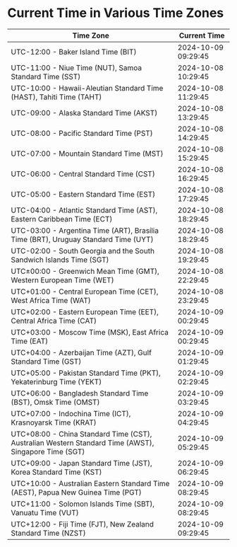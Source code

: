 # Current Time in Various Time Zones

| Time Zone | Current Time |
|-----------|--------------|
| UTC-12:00 - Baker Island Time (BIT) | 2024-10-09 09:29:45 |
| UTC-11:00 - Niue Time (NUT), Samoa Standard Time (SST) | 2024-10-08 10:29:45 |
| UTC-10:00 - Hawaii-Aleutian Standard Time (HAST), Tahiti Time (TAHT) | 2024-10-08 11:29:45 |
| UTC-09:00 - Alaska Standard Time (AKST) | 2024-10-08 13:29:45 |
| UTC-08:00 - Pacific Standard Time (PST) | 2024-10-08 14:29:45 |
| UTC-07:00 - Mountain Standard Time (MST) | 2024-10-08 15:29:45 |
| UTC-06:00 - Central Standard Time (CST) | 2024-10-08 16:29:45 |
| UTC-05:00 - Eastern Standard Time (EST) | 2024-10-08 17:29:45 |
| UTC-04:00 - Atlantic Standard Time (AST), Eastern Caribbean Time (ECT) | 2024-10-08 18:29:45 |
| UTC-03:00 - Argentina Time (ART), Brasília Time (BRT), Uruguay Standard Time (UYT) | 2024-10-08 18:29:45 |
| UTC-02:00 - South Georgia and the South Sandwich Islands Time (SGT) | 2024-10-08 19:29:45 |
| UTC±00:00 - Greenwich Mean Time (GMT), Western European Time (WET) | 2024-10-08 22:29:45 |
| UTC+01:00 - Central European Time (CET), West Africa Time (WAT) | 2024-10-08 23:29:45 |
| UTC+02:00 - Eastern European Time (EET), Central Africa Time (CAT) | 2024-10-09 00:29:45 |
| UTC+03:00 - Moscow Time (MSK), East Africa Time (EAT) | 2024-10-09 00:29:45 |
| UTC+04:00 - Azerbaijan Time (AZT), Gulf Standard Time (GST) | 2024-10-09 01:29:45 |
| UTC+05:00 - Pakistan Standard Time (PKT), Yekaterinburg Time (YEKT) | 2024-10-09 02:29:45 |
| UTC+06:00 - Bangladesh Standard Time (BST), Omsk Time (OMST) | 2024-10-09 03:29:45 |
| UTC+07:00 - Indochina Time (ICT), Krasnoyarsk Time (KRAT) | 2024-10-09 04:29:45 |
| UTC+08:00 - China Standard Time (CST), Australian Western Standard Time (AWST), Singapore Time (SGT) | 2024-10-09 05:29:45 |
| UTC+09:00 - Japan Standard Time (JST), Korea Standard Time (KST) | 2024-10-09 06:29:45 |
| UTC+10:00 - Australian Eastern Standard Time (AEST), Papua New Guinea Time (PGT) | 2024-10-09 08:29:45 |
| UTC+11:00 - Solomon Islands Time (SBT), Vanuatu Time (VUT) | 2024-10-09 08:29:45 |
| UTC+12:00 - Fiji Time (FJT), New Zealand Standard Time (NZST) | 2024-10-09 09:29:45 |
